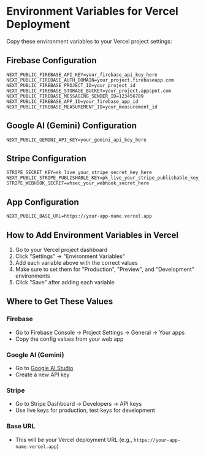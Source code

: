 # Environment Variables for Vercel Deployment

Copy these environment variables to your Vercel project settings:

## Firebase Configuration
```
NEXT_PUBLIC_FIREBASE_API_KEY=your_firebase_api_key_here
NEXT_PUBLIC_FIREBASE_AUTH_DOMAIN=your_project.firebaseapp.com
NEXT_PUBLIC_FIREBASE_PROJECT_ID=your_project_id
NEXT_PUBLIC_FIREBASE_STORAGE_BUCKET=your_project.appspot.com
NEXT_PUBLIC_FIREBASE_MESSAGING_SENDER_ID=123456789
NEXT_PUBLIC_FIREBASE_APP_ID=your_firebase_app_id
NEXT_PUBLIC_FIREBASE_MEASUREMENT_ID=your_measurement_id
```

## Google AI (Gemini) Configuration
```
NEXT_PUBLIC_GEMINI_API_KEY=your_gemini_api_key_here
```

## Stripe Configuration
```
STRIPE_SECRET_KEY=sk_live_your_stripe_secret_key_here
NEXT_PUBLIC_STRIPE_PUBLISHABLE_KEY=pk_live_your_stripe_publishable_key_here
STRIPE_WEBHOOK_SECRET=whsec_your_webhook_secret_here
```

## App Configuration
```
NEXT_PUBLIC_BASE_URL=https://your-app-name.vercel.app
```

## How to Add Environment Variables in Vercel

1. Go to your Vercel project dashboard
2. Click "Settings" → "Environment Variables"
3. Add each variable above with the correct values
4. Make sure to set them for "Production", "Preview", and "Development" environments
5. Click "Save" after adding each variable

## Where to Get These Values

### Firebase
- Go to Firebase Console → Project Settings → General → Your apps
- Copy the config values from your web app

### Google AI (Gemini)
- Go to [Google AI Studio](https://makersuite.google.com/app/apikey)
- Create a new API key

### Stripe
- Go to Stripe Dashboard → Developers → API keys
- Use live keys for production, test keys for development

### Base URL
- This will be your Vercel deployment URL (e.g., `https://your-app-name.vercel.app`)
